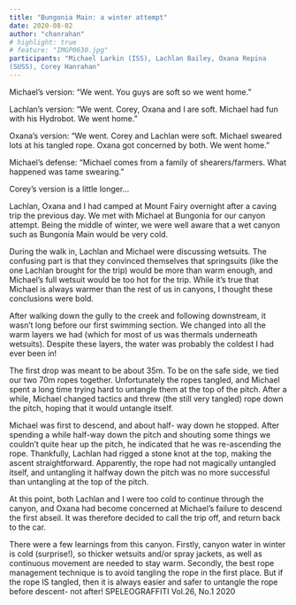 ```yaml
---
title: "Bungonia Main: a winter attempt"
date: 2020-08-02
author: "chanrahan"
# highlight: true
# feature: "IMGP0630.jpg"
participants: "Michael Larkin (ISS), Lachlan Bailey, Oxana Repina
(SUSS), Corey Hanrahan"
---
```

Michael’s version: “We went. You guys are soft so we went home.”

Lachlan’s version: “We went. Corey, Oxana and I are soft. Michael had fun with his Hydrobot. We went home.”

Oxana’s version: “We went. Corey and Lachlan were soft. Michael sweared lots at his tangled rope. Oxana got concerned by both. We went home.”

Michael’s defense: “Michael comes from a family of shearers/farmers. What happened was tame swearing.”

Corey’s version is a little longer...

Lachlan, Oxana and I had camped at Mount Fairy overnight after a caving trip the previous day. We met with Michael at Bungonia for our canyon attempt. Being the middle of winter, we were well aware that a wet canyon such as Bungonia Main would be very cold.

During the walk in, Lachlan and Michael were discussing wetsuits. The confusing part is that they convinced themselves that springsuits (like the one Lachlan brought for the trip) would be more than warm enough, and Michael’s full wetsuit would be too hot for the trip. While it’s true that Michael is always warmer than the rest of us in canyons, I thought these conclusions were bold.

After walking down the gully to the creek and following downstream, it wasn’t long before our first swimming section. We changed into all the warm layers we had (which for most of us was thermals underneath wetsuits). Despite these layers, the water was probably the coldest I had ever been in!

The first drop was meant to be about 35m. To be on the safe side, we tied our two 70m ropes together. Unfortunately the ropes tangled, and Michael spent a long time trying hard to untangle them at the top of the pitch. After a while, Michael changed tactics and threw (the still very tangled) rope down the pitch, hoping that it would untangle itself.

Michael was first to descend, and about half- way down he stopped. After spending a while half-way down the pitch and shouting some things we couldn’t quite hear up the pitch, he indicated that he was re-ascending the rope. Thankfully, Lachlan had rigged a stone knot at the top, making the ascent straightforward. Apparently, the rope had not magically untangled itself, and untangling it halfway down the pitch was no more successful than untangling at the top of the pitch.

At this point, both Lachlan and I were too cold to continue through the canyon, and Oxana had become concerned at Michael’s failure to descend the first abseil. It was therefore decided to call the trip off, and return back to the car.

There were a few learnings from this canyon. Firstly, canyon water in winter is cold (surprise!), so thicker wetsuits and/or spray jackets, as well as continuous movement are needed to stay warm. Secondly, the best rope management technique is to avoid tangling the rope in the first place. But if the rope IS tangled, then it is always easier and safer to untangle the rope before descent- not after!
SPELEOGRAFFITI Vol.26, No.1 2020
